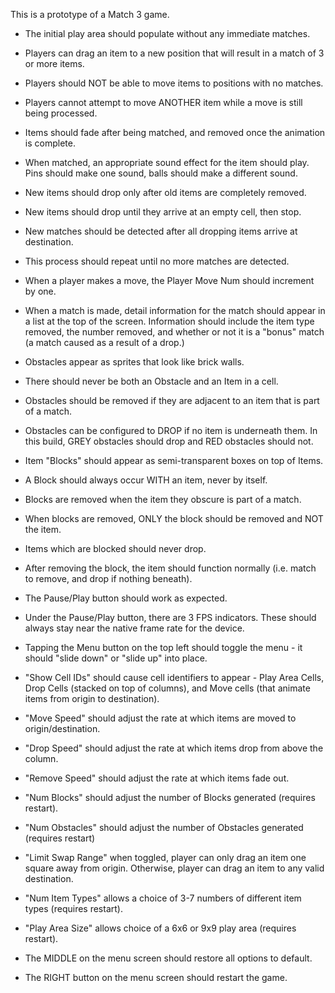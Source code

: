 This is a prototype of a Match 3 game.

* The initial play area should populate without any immediate matches.

* Players can drag an item to a new position that will result in a match of 3 or more items.
* Players should NOT be able to move items to positions with no matches.
* Players cannot attempt to move ANOTHER item while a move is still being processed.

* Items should fade after being matched, and removed once the animation is complete.
* When matched, an appropriate sound effect for the item should play.  Pins should make one sound, balls should make a different sound.  
* New items should drop only after old items are completely removed.
* New items should drop until they arrive at an empty cell, then stop.
* New matches should be detected after all dropping items arrive at destination.
* This process should repeat until no more matches are detected.

* When a player makes a move, the Player Move Num should increment by one.
* When a match is made, detail information for the match should appear in a list at the top of the screen.  Information should include the item type removed, the number removed, and whether or not it is a "bonus" match  (a match caused as a result of a drop.)

* Obstacles appear as sprites that look like brick walls.
* There should never be both an Obstacle and an Item in a cell.
* Obstacles should be removed if they are adjacent to an item that is part of a match.
* Obstacles can be configured to DROP if no item is underneath them.  In this build, GREY obstacles should drop and RED obstacles should not.

* Item "Blocks" should appear as semi-transparent boxes on top of Items.
* A Block should always occur WITH an item, never by itself.
* Blocks are removed when the item they obscure is part of a match.  
* When blocks are removed, ONLY the block should be removed and NOT the item.
* Items which are blocked should never drop.
* After removing the block, the item should function normally (i.e. match to remove, and drop if nothing beneath).

* The Pause/Play button should work as expected.
* Under the Pause/Play button, there are 3 FPS indicators.  These should always stay near the native frame rate for the device.  

* Tapping the Menu button on the top left should toggle the menu - it should "slide down" or "slide up" into place.
* "Show Cell IDs" should cause cell identifiers to appear - Play Area Cells, Drop Cells (stacked on top of columns), and Move cells (that animate items from origin to destination).
* "Move Speed" should adjust the rate at which items are moved to origin/destination.
* "Drop Speed" should adjust the rate at which items drop from above the column.
* "Remove Speed" should adjust the rate at which items fade out.
* "Num Blocks" should adjust the number of Blocks generated  (requires restart).
* "Num Obstacles" should adjust the number of Obstacles generated (requires restart)
* "Limit Swap Range" when toggled, player can only drag an item one square away from origin.  Otherwise, player can drag an item to any valid destination.
* "Num Item Types" allows a choice of 3-7 numbers of different item types (requires restart).
* "Play Area Size"  allows choice of a 6x6 or 9x9 play area (requires restart).
* The MIDDLE on the menu screen should restore all options to default.
* The RIGHT button on the menu screen should restart the game.
